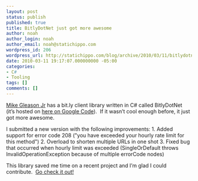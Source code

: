 ```yaml
---
layout: post
status: publish
published: true
title: BitlyDotNet just got more awesome
author: noah
author_login: noah
author_email: noah@statichippo.com
wordpress_id: 206
wordpress_url: http://statichippo.com/blog/archive/2010/03/11/bitlydotnet-just-got-more-awesome.aspx
date: 2010-03-11 19:17:07.000000000 -05:00
categories:
- C#
- Tooling
tags: []
comments: []
---
```


[Mike Gleason Jr](http://blog.mikecouturier.com/) has a bit.ly client library written in C# called BitlyDotNet (it’s hosted on [here on Google Code](http://code.google.com/p/bitly-dot-net/)).  If it wasn’t cool enough before, it just got more awesome.
  
I submitted a new version with the following improvements:
     1. Added support for error code 208 ("you have exceeded your hourly rate limit for this method")
    2. Overload to shorten multiple URLs in one shot
    3. Fixed bug that occurred when hourly limit was exceeded (SingleOrDefault throws InvalidOperationException because of multiple errorCode nodes)
   
This library saved me time on a recent project and I’m glad I could contribute.  [Go check it out!](http://code.google.com/p/bitly-dot-net/)
